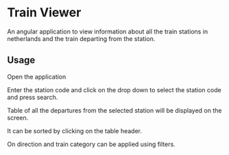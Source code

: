 # Train Viewer

An angular application to view information about all the train stations in netherlands and the train departing from the station.


## Usage

Open the application

Enter the station code and click on the drop down to select the station code and press search.

Table of all the departures from the selected station will be displayed on the screen.

It can be sorted by clicking on the table header.

On direction and train category can be applied using filters.